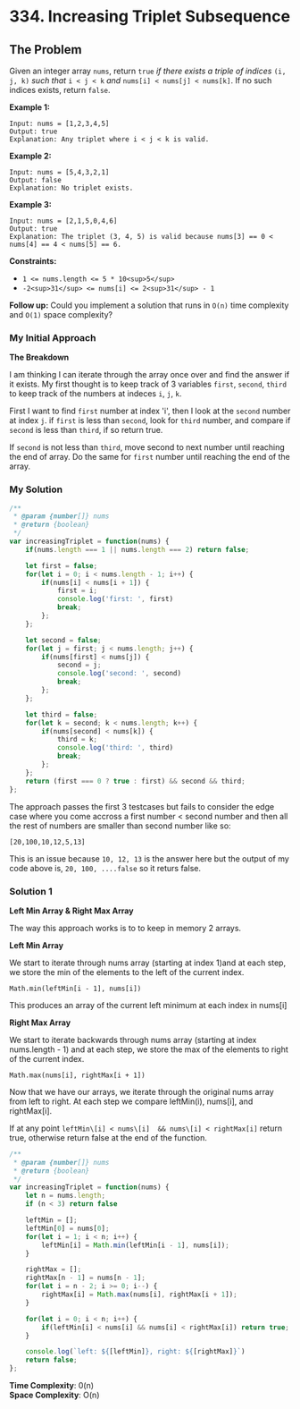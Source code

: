 # 334. Increasing Triplet Subsequence


## The Problem

Given an integer array `nums`, return `true` _if there exists a triple of indices_ `(i, j, k)` _such that_ `i < j < k` _and_ `nums[i] < nums[j] < nums[k]`. If no such indices exists, return `false`.
  
**Example 1:**
  
```
Input: nums = [1,2,3,4,5]
Output: true
Explanation: Any triplet where i < j < k is valid.

```

**Example 2:**
  
```
Input: nums = [5,4,3,2,1]
Output: false
Explanation: No triplet exists.

```
  
**Example 3:**
  
```
Input: nums = [2,1,5,0,4,6]
Output: true
Explanation: The triplet (3, 4, 5) is valid because nums[3] == 0 < nums[4] == 4 < nums[5] == 6.

```
  
**Constraints:**
  
-   `1 <= nums.length <= 5 * 10<sup>5</sup>`
-   `-2<sup>31</sup> <= nums[i] <= 2<sup>31</sup> - 1`
  
**Follow up:** Could you implement a solution that runs in `O(n)` time complexity and `O(1)` space complexity?
  
### My Initial Approach

**The Breakdown**
  
I am thinking I can iterate through the array once over and find the answer if it exists.
My first thought is to keep track of 3 variables `first`, `second`, `third` to keep track of the numbers at indeces `i`, `j`, `k`. 
  
First I want to find `first` number at index 'i', then I look at the `second` number at index `j`. 
if `first` is less than `second`, look for `third` number, and compare if `second` is less than `third`, if so return true.
  
If `second` is not less than `third`,  move second to next number until reaching the end of array.
Do the same for `first` number until reaching the end of the array.

### My Solution

```javascript
/**
 * @param {number[]} nums
 * @return {boolean}
 */
var increasingTriplet = function(nums) {
    if(nums.length === 1 || nums.length === 2) return false;

    let first = false;
    for(let i = 0; i < nums.length - 1; i++) {
        if(nums[i] < nums[i + 1]) {
            first = i;
            console.log('first: ', first)
            break;
        };
    };

    let second = false;
    for(let j = first; j < nums.length; j++) {
        if(nums[first] < nums[j]) {
            second = j;
            console.log('second: ', second)
            break;
        };
    };

    let third = false;
    for(let k = second; k < nums.length; k++) {
        if(nums[second] < nums[k]) {
            third = k;
            console.log('third: ', third)
            break;
        };
    };
    return (first === 0 ? true : first) && second && third;
};
```

The approach passes the first 3 testcases but fails to consider the edge case where you come accross a first number < second number and then all the rest of numbers are smaller than second number like so:

`[20,100,10,12,5,13]`

This is an issue because `10, 12, 13` is the answer here but the output of my code above is,
`20, 100, ....false` so it returs false.

### Solution 1

**Left Min Array & Right Max Array**

The way this approach works is to to keep in memory 2 arrays.

**Left Min Array**

We start to iterate through nums array (starting at index 1)and at each step, we store the min of the elements to the left of the current index.

`Math.min(leftMin[i - 1], nums[i])`

This produces an array of the current left minimum at each index in nums\[i] 

**Right Max Array**

We start to iterate backwards through nums array (starting at index nums.length - 1) and at each step, we store the max of the elements to right of the current index.

`Math.max(nums[i], rightMax[i + 1])`

Now that we have our arrays, we iterate through the original nums array from left to right. At each step we compare leftMin(i), nums\[i], and rightMax\[i]. 

If at any point `leftMin\[i] < nums\[i]  && nums\[i] < rightMax[i]` return true, otherwise return false at the end of the function.

```javascript
/**
 * @param {number[]} nums
 * @return {boolean}
 */
var increasingTriplet = function(nums) {
    let n = nums.length;
    if (n < 3) return false

    leftMin = [];
    leftMin[0] = nums[0];
    for(let i = 1; i < n; i++) {
        leftMin[i] = Math.min(leftMin[i - 1], nums[i]);
    }

    rightMax = [];
    rightMax[n - 1] = nums[n - 1];
    for(let i = n - 2; i >= 0; i--) {
        rightMax[i] = Math.max(nums[i], rightMax[i + 1]);
    }

    for(let i = 0; i < n; i++) {
        if(leftMin[i] < nums[i] && nums[i] < rightMax[i]) return true;
    }

    console.log(`left: ${[leftMin]}, right: ${[rightMax]}`)
    return false;
};
```

**Time Complexity**: 0(n)  
**Space Complexity**: O(n)

